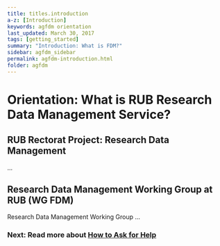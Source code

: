 ```yaml
---
title: titles.introduction
a-z: [Introduction]
keywords: agfdm orientation
last_updated: March 30, 2017
tags: [getting_started]
summary: "Introduction: What is FDM?"
sidebar: agfdm_sidebar
permalink: agfdm-introduction.html
folder: agfdm
---
```


# Orientation: What is RUB  Research Data Management Service?

## RUB Rectorat Project: Research Data Management

...

## Research Data Management Working Group at RUB (WG FDM)

Research Data Management Working Group ...



### Next: Read more about [How to Ask for Help](/agfdm-get-help.html)
